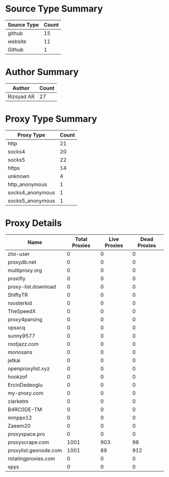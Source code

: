 # Source Type Summary

| Source Type | Count |
|-------------|-------|
| github | 15 |
| website | 11 |
| Github | 1 |


# Author Summary

| Author | Count |
|--------|-------|
| Rizsyad AR | 27 |


# Proxy Type Summary

| Proxy Type | Count |
|------------|-------|
| http | 21 |
| socks4 | 20 |
| socks5 | 22 |
| https | 14 |
| unknown | 4 |
| http_anonymous | 1 |
| socks4_anonymous | 1 |
| socks5_anonymous | 1 |


# Proxy Details

| Name | Total Proxies | Live Proxies | Dead Proxies |
|------|---------------|--------------|---------------|
| zloi-user | 0 | 0 | 0 |
| proxydb.net | 0 | 0 | 0 |
| multiproxy.org | 0 | 0 | 0 |
| proxifly | 0 | 0 | 0 |
| proxy-list.download | 0 | 0 | 0 |
| ShiftyTR | 0 | 0 | 0 |
| roosterkid | 0 | 0 | 0 |
| TheSpeedX | 0 | 0 | 0 |
| proxy4parsing | 0 | 0 | 0 |
| opsxcq | 0 | 0 | 0 |
| sunny9577 | 0 | 0 | 0 |
| rootjazz.com | 0 | 0 | 0 |
| monosans | 0 | 0 | 0 |
| jetkai | 0 | 0 | 0 |
| openproxylist.xyz | 0 | 0 | 0 |
| hookzof | 0 | 0 | 0 |
| ErcinDedeoglu | 0 | 0 | 0 |
| my-proxy.com | 0 | 0 | 0 |
| clarketm | 0 | 0 | 0 |
| B4RC0DE-TM | 0 | 0 | 0 |
| mmppx12 | 0 | 0 | 0 |
| Zaeem20 | 0 | 0 | 0 |
| proxyspace.pro | 0 | 0 | 0 |
| proxyscrape.com | 1001 | 903 | 98 |
| proxylist.geonode.com | 1001 | 89 | 912 |
| rotatingproxies.com | 0 | 0 | 0 |
| spys | 0 | 0 | 0 |
